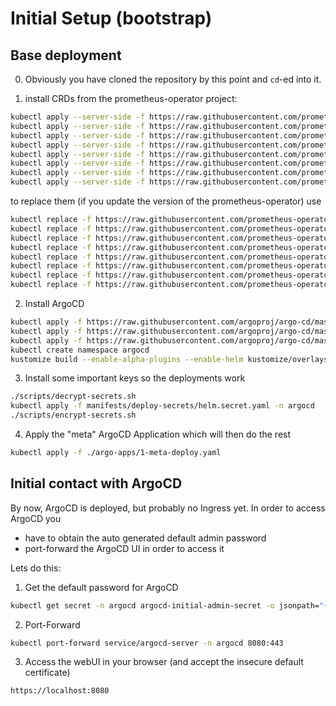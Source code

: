 # Initial Setup (bootstrap)

## Base deployment

0. Obviously you have cloned the repository by this point and `cd`-ed into it.

1. install CRDs from the prometheus-operator project:

```bash
kubectl apply --server-side -f https://raw.githubusercontent.com/prometheus-operator/prometheus-operator/main/jsonnet/prometheus-operator/alertmanagerconfigs-crd.json
kubectl apply --server-side -f https://raw.githubusercontent.com/prometheus-operator/prometheus-operator/main/jsonnet/prometheus-operator/alertmanagers-crd.json
kubectl apply --server-side -f https://raw.githubusercontent.com/prometheus-operator/prometheus-operator/main/jsonnet/prometheus-operator/podmonitors-crd.json
kubectl apply --server-side -f https://raw.githubusercontent.com/prometheus-operator/prometheus-operator/main/jsonnet/prometheus-operator/probes-crd.json
kubectl apply --server-side -f https://raw.githubusercontent.com/prometheus-operator/prometheus-operator/main/jsonnet/prometheus-operator/prometheuses-crd.json
kubectl apply --server-side -f https://raw.githubusercontent.com/prometheus-operator/prometheus-operator/main/jsonnet/prometheus-operator/prometheusrules-crd.json
kubectl apply --server-side -f https://raw.githubusercontent.com/prometheus-operator/prometheus-operator/main/jsonnet/prometheus-operator/servicemonitors-crd.json
kubectl apply --server-side -f https://raw.githubusercontent.com/prometheus-operator/prometheus-operator/main/jsonnet/prometheus-operator/thanosrulers-crd.json
```
to replace them (if you update the version of the prometheus-operator) use

```bash
kubectl replace -f https://raw.githubusercontent.com/prometheus-operator/prometheus-operator/main/jsonnet/prometheus-operator/alertmanagerconfigs-crd.json
kubectl replace -f https://raw.githubusercontent.com/prometheus-operator/prometheus-operator/main/jsonnet/prometheus-operator/alertmanagers-crd.json
kubectl replace -f https://raw.githubusercontent.com/prometheus-operator/prometheus-operator/main/jsonnet/prometheus-operator/podmonitors-crd.json
kubectl replace -f https://raw.githubusercontent.com/prometheus-operator/prometheus-operator/main/jsonnet/prometheus-operator/probes-crd.json
kubectl replace -f https://raw.githubusercontent.com/prometheus-operator/prometheus-operator/main/jsonnet/prometheus-operator/prometheuses-crd.json
kubectl replace -f https://raw.githubusercontent.com/prometheus-operator/prometheus-operator/main/jsonnet/prometheus-operator/prometheusrules-crd.json
kubectl replace -f https://raw.githubusercontent.com/prometheus-operator/prometheus-operator/main/jsonnet/prometheus-operator/servicemonitors-crd.json
kubectl replace -f https://raw.githubusercontent.com/prometheus-operator/prometheus-operator/main/jsonnet/prometheus-operator/thanosrulers-crd.json
```

2. Install ArgoCD

```bash
kubectl apply -f https://raw.githubusercontent.com/argoproj/argo-cd/master/manifests/crds/appproject-crd.yaml
kubectl apply -f https://raw.githubusercontent.com/argoproj/argo-cd/master/manifests/crds/applicationset-crd.yaml
kubectl apply -f https://raw.githubusercontent.com/argoproj/argo-cd/master/manifests/crds/application-crd.yaml
kubectl create namespace argocd
kustomize build --enable-alpha-plugins --enable-helm kustomize/overlays/argocd | kubectl apply -n argocd -f -
```

3. Install some important keys so the deployments work

```bash
./scripts/decrypt-secrets.sh
kubectl apply -f manifests/deploy-secrets/helm.secret.yaml -n argocd
./scripts/encrypt-secrets.sh
```

4. Apply the "meta" ArgoCD Application which will then do the rest

```bash
kubectl apply -f ./argo-apps/1-meta-deploy.yaml
```

## Initial contact with ArgoCD

By now, ArgoCD is deployed, but probably no Ingress yet. In order to access ArgoCD you

* have to obtain the auto generated default admin password
* port-forward the ArgoCD UI in order to access it

Lets do this:

1. Get the default password for ArgoCD

```bash
kubectl get secret -n argocd argocd-initial-admin-secret -o jsonpath="{.data.password}" | base64 -d
```

2. Port-Forward

```bash
kubectl port-forward service/argocd-server -n argocd 8080:443
```

3. Access the webUI in your browser (and accept the insecure default certificate)

```
https://localhost:8080
```
